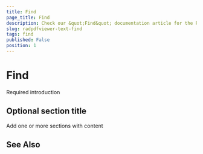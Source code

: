 ```yaml
---
title: Find
page_title: Find
description: Check our &quot;Find&quot; documentation article for the RadPdfViewer {{ site.framework_name }} control.
slug: radpdfviewer-text-find
tags: find
published: False
position: 1
---
```


# Find



Required introduction

## Optional section title

Add one or more sections with content

## See Also
